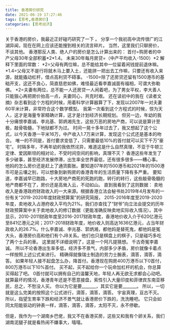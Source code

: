 ```yaml
---
title: 香港房价研究
date: 2021-06-19 17:27:46
tags: [思考,香港房价]
categories: [思考经济]
---
```


关于香港的房价，我最近正好碰巧研究了一下<!-- more --> 。
分享一个我初高中流传很广的江湖异闻，现在在网上应该还能搜到相关的流言碎片。
当然，这里我们只聊房价，不谈其他。
香港那反人类、绝人户的房价是怎么计算出来的：
首付=购房者的中产父母30年全部积蓄\*2\*1.4。
未来30年每月房贷=（中产平均收入-1500）\*2
解释下里面的常数：
*2=父母有两位嘛，总不能给其中一位留着闲钱提前退休嘛。
*1.4=父母又不是行将就木马上要入土，还能拼一把出去工作嘛，只要还有收入来源，就能撬动杠杆，借点高利贷不碍事。
-1500=除了还房贷还留有1500港币的基础开支，这还不良心，简直慈悲如佛，难怪最近看李嘉诚面有福相，可谓大弥勒佛。
*2=夫妻有两位，总不能一人还房贷一人闲着吧，为了男女平权，李大善人只能狠心再把房价抬高一点，夫妻同心，共克时艰。
还在读初中的我在《读者文摘》杂志看到这个方程的时候，用着科学计算器算了下，发现以2007年一对夫妻60平米计算，非常符合这个数学模型。
我第一次看到这个方程式的时候，惊为天人，这才是海量专家精确计算，这才是计划经济长期规划。
但另一边，年幼的我十分痛恨李嘉诚、李兆基、郭炳湘先生，这些万恶的房地产商，可以说是算计至极，敲骨吸髓，下地狱都不为过。
时间一晃十多年过去了，我又想起了这个公式，以今天香港一平米16万，中产收入1.7万来计算，发现这个公式还是基本的吻合。
唯一的不同是，首付要求变低了，只需要最低10%的首付就可以买下千万“豪宅”。
时隔多年，不再年幼的我依然诧异，难道这是什么自然真理，不亚于牛顿三定律、爱因斯坦的相对论，不受时间空间的影响，真理不灭？
香港这些年发生了多少破事，甚至经济发展停滞，出生率全世界最低，还有很多很多——糟心事。
他妈的怎么房价还是赶上了通货膨胀。要知道07年的1500港币和2021年的1500港币可是云壤之别，可以想象到新购房的香港青年的生活质量下降有多严重。
要知道，李嘉诚早已跑路，十大房地产商死的死跑的跑，转行的转行，这些敲骨吸髓的地产商都不在了，房价还是高耸入云，不动如山。
直到我看到了这则数据：
卖地收入是香港政府财政收入的一大来源。根据香港立法会秘书处2019年4月发布的一份有关“2019-2020年度财政预算案”的研究简报， 2015-2016年度至2019-2020年度，卖地收入占港府收入平均为21%。我们亦查找了“财爷”向立法会提交的历年财政预算案中关于卖地收入的修订数据（更能准确反映卖地实际收入情况）。其中显示，2010-2011财政年度至2016-2017财政年度，香港地价收入介于620亿港元至841亿港元之间；2017-2018财政年度，地价收入则高达1636亿港元，占当年财政收入的26.7%。</blockquote>什么李嘉诚、李兆基、郭炳湘，都他妈是替死鬼，都他妈是冤大头，香港房价高和他们有个JB关系。他们也只是棋盘上的棋子，只是碰巧多吃了两个士兵的車。
这里就不详细说明了，这是一个阿凡提猜想。
千古奇冤李嘉诚。
所以不论香港出生率多低，经济多不景气，内部多少矛盾，房价就像卡着点一样按照上述公式来进行。
精确得就像瑞士制造的劳力士腕表，滴答，滴答，滴答。
如果年轻人接不起盘怎么办，降首付。香港现在购房400万港币以下0首付，800万港币以下10%首付。
买不起，买不起给你一个玩命加杠杆的机会，你总算买得起了吧。
0首付就可以拥有自己的温馨天地，年轻人再无欲无求都会心动吧。
就算最坏的情况，香港青年还是不愿意接盘，索性引入大量印度和菲律宾东南亚移民，总之，不愁没人买。
你以为它是要_______，其实它是要_______。
所以，一切就是这么完美的按照这个公式进行，滴答，滴答，滴答。
宇宙真理，亘古不灭。
所以，指望生育率下跌和经济不景气就让香港房价下跌的，洗洗睡吧。
它只会如同太阳能驱动的钟表一样，滴答，滴答，滴答，太阳不灭，永不停歇。

但是，我作为一个湖南乡巴佬，我又不在香港买房，这些又和我有个卵关系，我们湖南泥腿子就是看热闹不嫌事大，嘻嘻。
